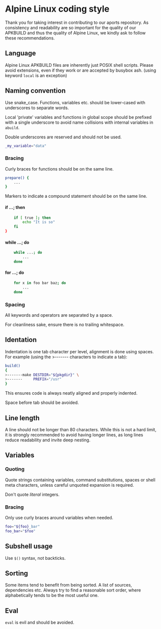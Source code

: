 # Alpine Linux coding style

Thank you for taking interest in contributing to our aports repository.
As consistency and readability are so important for the quality of our APKBUILD
and thus the quality of Alpine Linux, we kindly ask to follow these
recommendations.

## Language
Alpine Linux APKBUILD files are inherently just POSIX shell scripts. Please avoid
extensions, even if they work or are accepted by busybox ash. (using keyword
`local` is an exception)

## Naming convention
Use snake_case. Functions, variables etc. should be lower-cased with
underscores to separate words.

Local 'private' variables and functions in global scope should be prefixed
with a single underscore to avoid name collisions with internal variables in
`abuild`.

Double underscores are reserved and should not be used.
```sh
_my_variable="data"
```

### Bracing
Curly braces for functions should be on the same line.

```sh
prepare() {
	...
}
```

Markers to indicate a compound statement should be on the same line.


#### if ...; then
```sh
	if [ true ]; then
		echo "It is so"
	fi
}
```

#### while ...; do
```sh
	while ...; do
		...
	done
```

#### for ...; do
```sh
	for x in foo bar baz; do
		...
	done
```

### Spacing
All keywords and operators are separated by a space.

For cleanliness sake, ensure there is no trailing whitespace.

## Identation
Indentation is one tab character per level, alignment is done using spaces.
For example (using the >------- characters to indicate a tab):
```sh
build()
{
>-------make DESTDIR="${pkgdir}" \
>-------     PREFIX="/usr"
}
```

This ensures code is always neatly aligned and properly indented.

Space before tab should be avoided.

## Line length
A line should not be longer than 80 characters. While this is not a hard limit, it
is strongly recommended to avoid having longer lines, as long lines reduce
readability and invite deep nesting.

## Variables

### Quoting
Quote strings containing variables, command substitutions, spaces or shell meta
characters, unless careful unquoted expansion is required.

Don't quote _literal_ integers.

### Bracing
Only use curly braces around variables when needed.

```sh
foo="${foo}_bar"
foo_bar="$foo"
```

## Subshell usage
Use `$()` syntax, not backticks.

## Sorting
Some items tend to benefit from being sorted. A list of sources, dependencies
etc. Always try to find a reasonable sort order, where alphabetically tends to
be the most useful one.

## Eval
`eval` is evil and should be avoided.

